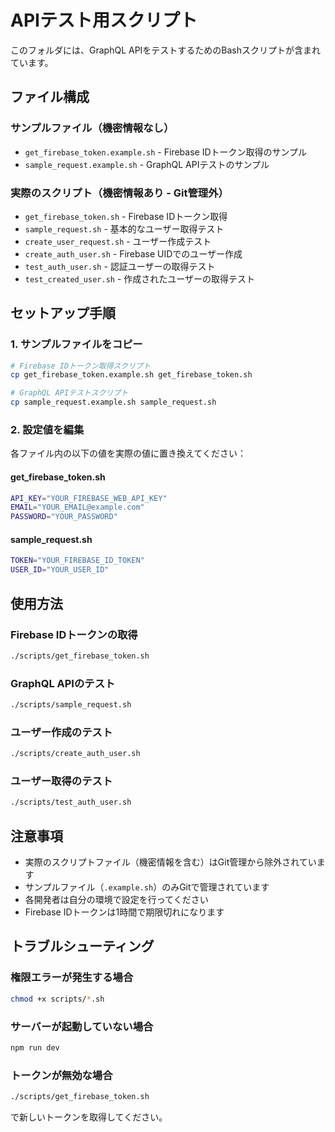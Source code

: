 # APIテスト用スクリプト

このフォルダには、GraphQL APIをテストするためのBashスクリプトが含まれています。

## ファイル構成

### サンプルファイル（機密情報なし）
- `get_firebase_token.example.sh` - Firebase IDトークン取得のサンプル
- `sample_request.example.sh` - GraphQL APIテストのサンプル

### 実際のスクリプト（機密情報あり - Git管理外）
- `get_firebase_token.sh` - Firebase IDトークン取得
- `sample_request.sh` - 基本的なユーザー取得テスト
- `create_user_request.sh` - ユーザー作成テスト
- `create_auth_user.sh` - Firebase UIDでのユーザー作成
- `test_auth_user.sh` - 認証ユーザーの取得テスト
- `test_created_user.sh` - 作成されたユーザーの取得テスト

## セットアップ手順

### 1. サンプルファイルをコピー
```bash
# Firebase IDトークン取得スクリプト
cp get_firebase_token.example.sh get_firebase_token.sh

# GraphQL APIテストスクリプト
cp sample_request.example.sh sample_request.sh
```

### 2. 設定値を編集
各ファイル内の以下の値を実際の値に置き換えてください：

#### get_firebase_token.sh
```bash
API_KEY="YOUR_FIREBASE_WEB_API_KEY"
EMAIL="YOUR_EMAIL@example.com"
PASSWORD="YOUR_PASSWORD"
```

#### sample_request.sh
```bash
TOKEN="YOUR_FIREBASE_ID_TOKEN"
USER_ID="YOUR_USER_ID"
```

## 使用方法

### Firebase IDトークンの取得
```bash
./scripts/get_firebase_token.sh
```

### GraphQL APIのテスト
```bash
./scripts/sample_request.sh
```

### ユーザー作成のテスト
```bash
./scripts/create_auth_user.sh
```

### ユーザー取得のテスト
```bash
./scripts/test_auth_user.sh
```

## 注意事項

- 実際のスクリプトファイル（機密情報を含む）はGit管理から除外されています
- サンプルファイル（`.example.sh`）のみGitで管理されています
- 各開発者は自分の環境で設定を行ってください
- Firebase IDトークンは1時間で期限切れになります

## トラブルシューティング

### 権限エラーが発生する場合
```bash
chmod +x scripts/*.sh
```

### サーバーが起動していない場合
```bash
npm run dev
```

### トークンが無効な場合
```bash
./scripts/get_firebase_token.sh
```
で新しいトークンを取得してください。 